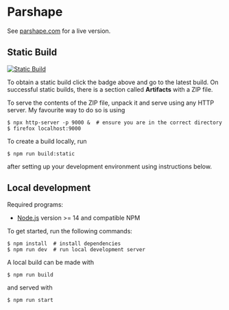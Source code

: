 # Parshape

See [parshape.com](https://parshape.com) for a live version.

## Static Build

[![Static Build](https://github.com/tmscer/parshape/actions/workflows/static-build.yml/badge.svg?branch=master)](https://github.com/tmscer/parshape/actions/workflows/static-build.yml)

To obtain a static build click the badge above and
go to the latest build. On successful static builds, there is a section called **Artifacts**
with a ZIP file.

To serve the contents of the ZIP file, unpack it and serve using any HTTP server.
My favourite way to do so is using

```console
$ npx http-server -p 9000 &  # ensure you are in the correct directory
$ firefox localhost:9000
```

To create a build locally, run

```console
$ npm run build:static
```

after setting up your development environment using instructions below.

## Local development

Required programs:

- [Node.js](https://nodejs.org/en/download/) version >= 14 and compatible NPM

To get started, run the following commands:

```console
$ npm install  # install dependencies
$ npm run dev  # run local development server
```

A local build can be made with

```console
$ npm run build
```

and served with

```console
$ npm run start
```
